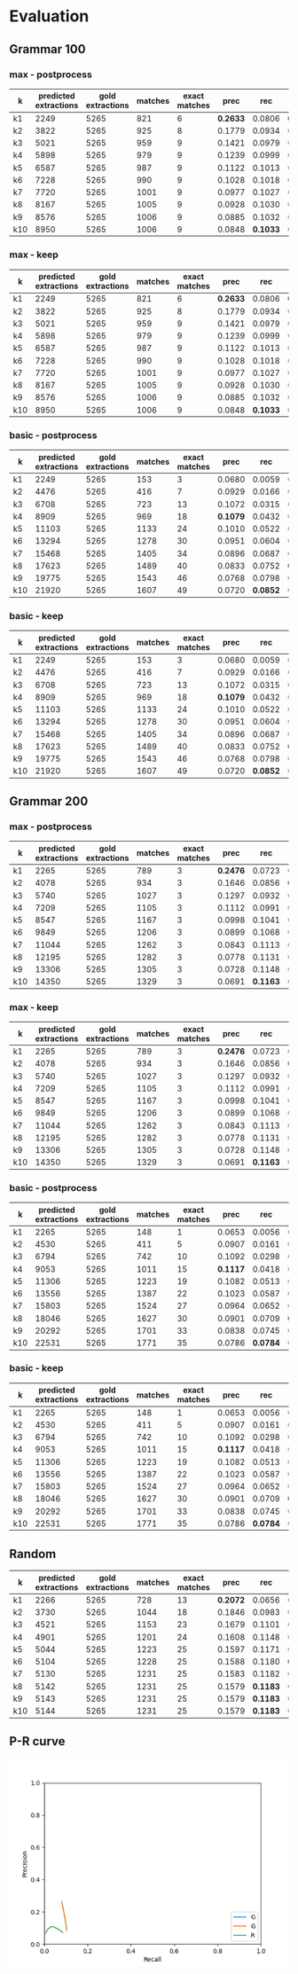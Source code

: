 # Evaluation
## Grammar 100
### max - postprocess

|  k | predicted extractions | gold extractions | matches | exact matches | prec | rec | F1 |
|-------------- | -------------- | -------------- | -------------- | -------------- | -------------- | -------------- | -------------- | 
| k1 | 2249 | 5265 | 821 | 6 | **0.2633** | 0.0806 | **0.1234** | 
| k2 | 3822 | 5265 | 925 | 8 | 0.1779 | 0.0934 | 0.1225 | 
| k3 | 5021 | 5265 | 959 | 9 | 0.1421 | 0.0979 | 0.1159 | 
| k4 | 5898 | 5265 | 979 | 9 | 0.1239 | 0.0999 | 0.1106 | 
| k5 | 6587 | 5265 | 987 | 9 | 0.1122 | 0.1013 | 0.1064 | 
| k6 | 7228 | 5265 | 990 | 9 | 0.1028 | 0.1018 | 0.1023 | 
| k7 | 7720 | 5265 | 1001 | 9 | 0.0977 | 0.1027 | 0.1001 | 
| k8 | 8167 | 5265 | 1005 | 9 | 0.0928 | 0.1030 | 0.0976 | 
| k9 | 8576 | 5265 | 1006 | 9 | 0.0885 | 0.1032 | 0.0953 | 
| k10 | 8950 | 5265 | 1006 | 9 | 0.0848 | **0.1033** | 0.0932 | 


### max - keep

|  k | predicted extractions | gold extractions | matches | exact matches | prec | rec | F1 |
|-------------- | -------------- | -------------- | -------------- | -------------- | -------------- | -------------- | -------------- | 
| k1 | 2249 | 5265 | 821 | 6 | **0.2633** | 0.0806 | **0.1234** | 
| k2 | 3822 | 5265 | 925 | 8 | 0.1779 | 0.0934 | 0.1225 | 
| k3 | 5021 | 5265 | 959 | 9 | 0.1421 | 0.0979 | 0.1159 | 
| k4 | 5898 | 5265 | 979 | 9 | 0.1239 | 0.0999 | 0.1106 | 
| k5 | 6587 | 5265 | 987 | 9 | 0.1122 | 0.1013 | 0.1064 | 
| k6 | 7228 | 5265 | 990 | 9 | 0.1028 | 0.1018 | 0.1023 | 
| k7 | 7720 | 5265 | 1001 | 9 | 0.0977 | 0.1027 | 0.1001 | 
| k8 | 8167 | 5265 | 1005 | 9 | 0.0928 | 0.1030 | 0.0976 | 
| k9 | 8576 | 5265 | 1006 | 9 | 0.0885 | 0.1032 | 0.0953 | 
| k10 | 8950 | 5265 | 1006 | 9 | 0.0848 | **0.1033** | 0.0932 | 


### basic - postprocess

|  k | predicted extractions | gold extractions | matches | exact matches | prec | rec | F1 |
|-------------- | -------------- | -------------- | -------------- | -------------- | -------------- | -------------- | -------------- | 
| k1 | 2249 | 5265 | 153 | 3 | 0.0680 | 0.0059 | 0.0109 | 
| k2 | 4476 | 5265 | 416 | 7 | 0.0929 | 0.0166 | 0.0281 | 
| k3 | 6708 | 5265 | 723 | 13 | 0.1072 | 0.0315 | 0.0487 | 
| k4 | 8909 | 5265 | 969 | 18 | **0.1079** | 0.0432 | 0.0617 | 
| k5 | 11103 | 5265 | 1133 | 24 | 0.1010 | 0.0522 | 0.0689 | 
| k6 | 13294 | 5265 | 1278 | 30 | 0.0951 | 0.0604 | 0.0739 | 
| k7 | 15468 | 5265 | 1405 | 34 | 0.0896 | 0.0687 | 0.0777 | 
| k8 | 17623 | 5265 | 1489 | 40 | 0.0833 | 0.0752 | **0.0791** | 
| k9 | 19775 | 5265 | 1543 | 46 | 0.0768 | 0.0798 | 0.0783 | 
| k10 | 21920 | 5265 | 1607 | 49 | 0.0720 | **0.0852** | 0.0781 | 


### basic - keep

|  k | predicted extractions | gold extractions | matches | exact matches | prec | rec | F1 |
|-------------- | -------------- | -------------- | -------------- | -------------- | -------------- | -------------- | -------------- | 
| k1 | 2249 | 5265 | 153 | 3 | 0.0680 | 0.0059 | 0.0109 | 
| k2 | 4476 | 5265 | 416 | 7 | 0.0929 | 0.0166 | 0.0281 | 
| k3 | 6708 | 5265 | 723 | 13 | 0.1072 | 0.0315 | 0.0487 | 
| k4 | 8909 | 5265 | 969 | 18 | **0.1079** | 0.0432 | 0.0617 | 
| k5 | 11103 | 5265 | 1133 | 24 | 0.1010 | 0.0522 | 0.0689 | 
| k6 | 13294 | 5265 | 1278 | 30 | 0.0951 | 0.0604 | 0.0739 | 
| k7 | 15468 | 5265 | 1405 | 34 | 0.0896 | 0.0687 | 0.0777 | 
| k8 | 17623 | 5265 | 1489 | 40 | 0.0833 | 0.0752 | **0.0791** | 
| k9 | 19775 | 5265 | 1543 | 46 | 0.0768 | 0.0798 | 0.0783 | 
| k10 | 21920 | 5265 | 1607 | 49 | 0.0720 | **0.0852** | 0.0781 | 


## Grammar 200
### max - postprocess

|  k | predicted extractions | gold extractions | matches | exact matches | prec | rec | F1 |
|-------------- | -------------- | -------------- | -------------- | -------------- | -------------- | -------------- | -------------- | 
| k1 | 2265 | 5265 | 789 | 3 | **0.2476** | 0.0723 | 0.1120 | 
| k2 | 4078 | 5265 | 934 | 3 | 0.1646 | 0.0856 | **0.1126** | 
| k3 | 5740 | 5265 | 1027 | 3 | 0.1297 | 0.0932 | 0.1085 | 
| k4 | 7209 | 5265 | 1105 | 3 | 0.1112 | 0.0991 | 0.1048 | 
| k5 | 8547 | 5265 | 1167 | 3 | 0.0998 | 0.1041 | 0.1019 | 
| k6 | 9849 | 5265 | 1206 | 3 | 0.0899 | 0.1068 | 0.0976 | 
| k7 | 11044 | 5265 | 1262 | 3 | 0.0843 | 0.1113 | 0.0959 | 
| k8 | 12195 | 5265 | 1282 | 3 | 0.0778 | 0.1131 | 0.0922 | 
| k9 | 13306 | 5265 | 1305 | 3 | 0.0728 | 0.1148 | 0.0891 | 
| k10 | 14350 | 5265 | 1329 | 3 | 0.0691 | **0.1163** | 0.0867 | 


### max - keep

|  k | predicted extractions | gold extractions | matches | exact matches | prec | rec | F1 |
|-------------- | -------------- | -------------- | -------------- | -------------- | -------------- | -------------- | -------------- | 
| k1 | 2265 | 5265 | 789 | 3 | **0.2476** | 0.0723 | 0.1120 | 
| k2 | 4078 | 5265 | 934 | 3 | 0.1646 | 0.0856 | **0.1126** | 
| k3 | 5740 | 5265 | 1027 | 3 | 0.1297 | 0.0932 | 0.1085 | 
| k4 | 7209 | 5265 | 1105 | 3 | 0.1112 | 0.0991 | 0.1048 | 
| k5 | 8547 | 5265 | 1167 | 3 | 0.0998 | 0.1041 | 0.1019 | 
| k6 | 9849 | 5265 | 1206 | 3 | 0.0899 | 0.1068 | 0.0976 | 
| k7 | 11044 | 5265 | 1262 | 3 | 0.0843 | 0.1113 | 0.0959 | 
| k8 | 12195 | 5265 | 1282 | 3 | 0.0778 | 0.1131 | 0.0922 | 
| k9 | 13306 | 5265 | 1305 | 3 | 0.0728 | 0.1148 | 0.0891 | 
| k10 | 14350 | 5265 | 1329 | 3 | 0.0691 | **0.1163** | 0.0867 | 


### basic - postprocess

|  k | predicted extractions | gold extractions | matches | exact matches | prec | rec | F1 |
|-------------- | -------------- | -------------- | -------------- | -------------- | -------------- | -------------- | -------------- | 
| k1 | 2265 | 5265 | 148 | 1 | 0.0653 | 0.0056 | 0.0104 | 
| k2 | 4530 | 5265 | 411 | 5 | 0.0907 | 0.0161 | 0.0273 | 
| k3 | 6794 | 5265 | 742 | 10 | 0.1092 | 0.0298 | 0.0468 | 
| k4 | 9053 | 5265 | 1011 | 15 | **0.1117** | 0.0418 | 0.0609 | 
| k5 | 11306 | 5265 | 1223 | 19 | 0.1082 | 0.0513 | 0.0696 | 
| k6 | 13556 | 5265 | 1387 | 22 | 0.1023 | 0.0587 | 0.0746 | 
| k7 | 15803 | 5265 | 1524 | 27 | 0.0964 | 0.0652 | 0.0778 | 
| k8 | 18046 | 5265 | 1627 | 30 | 0.0901 | 0.0709 | **0.0794** | 
| k9 | 20292 | 5265 | 1701 | 33 | 0.0838 | 0.0745 | 0.0789 | 
| k10 | 22531 | 5265 | 1771 | 35 | 0.0786 | **0.0784** | 0.0785 | 


### basic - keep

|  k | predicted extractions | gold extractions | matches | exact matches | prec | rec | F1 |
|-------------- | -------------- | -------------- | -------------- | -------------- | -------------- | -------------- | -------------- | 
| k1 | 2265 | 5265 | 148 | 1 | 0.0653 | 0.0056 | 0.0104 | 
| k2 | 4530 | 5265 | 411 | 5 | 0.0907 | 0.0161 | 0.0273 | 
| k3 | 6794 | 5265 | 742 | 10 | 0.1092 | 0.0298 | 0.0468 | 
| k4 | 9053 | 5265 | 1011 | 15 | **0.1117** | 0.0418 | 0.0609 | 
| k5 | 11306 | 5265 | 1223 | 19 | 0.1082 | 0.0513 | 0.0696 | 
| k6 | 13556 | 5265 | 1387 | 22 | 0.1023 | 0.0587 | 0.0746 | 
| k7 | 15803 | 5265 | 1524 | 27 | 0.0964 | 0.0652 | 0.0778 | 
| k8 | 18046 | 5265 | 1627 | 30 | 0.0901 | 0.0709 | **0.0794** | 
| k9 | 20292 | 5265 | 1701 | 33 | 0.0838 | 0.0745 | 0.0789 | 
| k10 | 22531 | 5265 | 1771 | 35 | 0.0786 | **0.0784** | 0.0785 | 


## Random

|  k | predicted extractions | gold extractions | matches | exact matches | prec | rec | F1 |
|-------------- | -------------- | -------------- | -------------- | -------------- | -------------- | -------------- | -------------- | 
| k1 | 2266 | 5265 | 728 | 13 | **0.2072** | 0.0656 | 0.0997 | 
| k2 | 3730 | 5265 | 1044 | 18 | 0.1846 | 0.0983 | 0.1283 | 
| k3 | 4521 | 5265 | 1153 | 23 | 0.1679 | 0.1101 | 0.1330 | 
| k4 | 4901 | 5265 | 1201 | 24 | 0.1608 | 0.1148 | 0.1340 | 
| k5 | 5044 | 5265 | 1223 | 25 | 0.1597 | 0.1171 | 0.1351 | 
| k6 | 5104 | 5265 | 1228 | 25 | 0.1588 | 0.1180 | **0.1354** | 
| k7 | 5130 | 5265 | 1231 | 25 | 0.1583 | 0.1182 | 0.1353 | 
| k8 | 5142 | 5265 | 1231 | 25 | 0.1579 | **0.1183** | 0.1353 | 
| k9 | 5143 | 5265 | 1231 | 25 | 0.1579 | **0.1183** | 0.1353 | 
| k10 | 5144 | 5265 | 1231 | 25 | 0.1579 | **0.1183** | 0.1353 | 


## P-R curve
![](pr_curve.png)